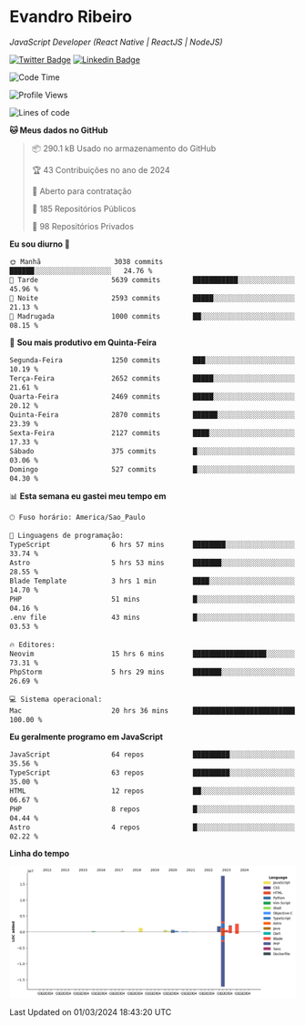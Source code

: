 # Evandro **Ribeiro**

*JavaScript Developer (React Native | ReactJS | NodeJS)*

[![Twitter Badge](https://img.shields.io/badge/-@ribeiroevandro-201B2D?style=flat-square&labelColor=201B2D&logo=twitter&logoColor=white&link=https://twitter.com/ribeiroevandro)](https://twitter.com/ribeiroevandro) 
[![Linkedin Badge](https://img.shields.io/badge/-Evandro%20Ribeiro-201B2D?style=flat-square&logo=Linkedin&logoColor=white&link=https://www.linkedin.com/in/ribeiroevandro)](https://www.linkedin.com/in/ribeiroevandro) 


<!--START_SECTION:waka-->
![Code Time](http://img.shields.io/badge/Code%20Time-3%2C735%20hrs%2022%20mins-blue)

![Profile Views](http://img.shields.io/badge/Visualizac%C3%B5es%20do%20perfil-0-blue)

![Lines of code](https://img.shields.io/badge/Desde%20o%20Hello%20World%20eu%20escrevi-27.6%20million%20linhas%20de%20c%C3%B3digo-blue)

**🐱 Meus dados no GitHub** 

> 📦 290.1 kB Usado no armazenamento do GitHub 
 > 
> 🏆 43 Contribuições no ano de 2024
 > 
> 💼 Aberto para contratação
 > 
> 📜 185 Repositórios Públicos 
 > 
> 🔑 98 Repositórios Privados 
 > 
**Eu sou diurno 🐤** 

```text
🌞 Manhã                  3038 commits        ██████░░░░░░░░░░░░░░░░░░░   24.76 % 
🌆 Tarde                  5639 commits        ███████████░░░░░░░░░░░░░░   45.96 % 
🌃 Noite                  2593 commits        █████░░░░░░░░░░░░░░░░░░░░   21.13 % 
🌙 Madrugada              1000 commits        ██░░░░░░░░░░░░░░░░░░░░░░░   08.15 % 
```
📅 **Sou mais produtivo em Quinta-Feira** 

```text
Segunda-Feira            1250 commits        ███░░░░░░░░░░░░░░░░░░░░░░   10.19 % 
Terça-Feira              2652 commits        █████░░░░░░░░░░░░░░░░░░░░   21.61 % 
Quarta-Feira             2469 commits        █████░░░░░░░░░░░░░░░░░░░░   20.12 % 
Quinta-Feira             2870 commits        ██████░░░░░░░░░░░░░░░░░░░   23.39 % 
Sexta-Feira              2127 commits        ████░░░░░░░░░░░░░░░░░░░░░   17.33 % 
Sábado                   375 commits         █░░░░░░░░░░░░░░░░░░░░░░░░   03.06 % 
Domingo                  527 commits         █░░░░░░░░░░░░░░░░░░░░░░░░   04.30 % 
```


📊 **Esta semana eu gastei meu tempo em** 

```text
🕑︎ Fuso horário: America/Sao_Paulo

💬 Linguagens de programação: 
TypeScript               6 hrs 57 mins       ████████░░░░░░░░░░░░░░░░░   33.74 % 
Astro                    5 hrs 53 mins       ███████░░░░░░░░░░░░░░░░░░   28.55 % 
Blade Template           3 hrs 1 min         ████░░░░░░░░░░░░░░░░░░░░░   14.70 % 
PHP                      51 mins             █░░░░░░░░░░░░░░░░░░░░░░░░   04.16 % 
.env file                43 mins             █░░░░░░░░░░░░░░░░░░░░░░░░   03.53 % 

🔥 Editores: 
Neovim                   15 hrs 6 mins       ██████████████████░░░░░░░   73.31 % 
PhpStorm                 5 hrs 29 mins       ███████░░░░░░░░░░░░░░░░░░   26.69 % 

💻 Sistema operacional: 
Mac                      20 hrs 36 mins      █████████████████████████   100.00 % 
```

**Eu geralmente programo em JavaScript** 

```text
JavaScript               64 repos            █████████░░░░░░░░░░░░░░░░   35.56 % 
TypeScript               63 repos            █████████░░░░░░░░░░░░░░░░   35.00 % 
HTML                     12 repos            ██░░░░░░░░░░░░░░░░░░░░░░░   06.67 % 
PHP                      8 repos             █░░░░░░░░░░░░░░░░░░░░░░░░   04.44 % 
Astro                    4 repos             █░░░░░░░░░░░░░░░░░░░░░░░░   02.22 % 
```



**Linha do tempo**

![Lines of Code chart](https://raw.githubusercontent.com/ribeiroevandro/ribeiroevandro/main/assets/bar_graph.png)


 Last Updated on 01/03/2024 18:43:20 UTC
<!--END_SECTION:waka-->

